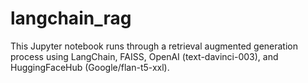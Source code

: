 # langchain_rag
This Jupyter notebook runs through a retrieval augmented generation process using LangChain, FAISS, OpenAI (text-davinci-003), and HuggingFaceHub (Google/flan-t5-xxl).
